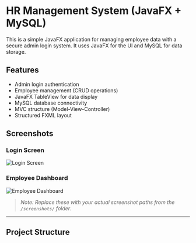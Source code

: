 # HR Management System (JavaFX + MySQL)

This is a simple JavaFX application for managing employee data with a secure admin login system. It uses JavaFX for the UI and MySQL for data storage.

## Features

- Admin login authentication
- Employee management (CRUD operations)
- JavaFX TableView for data display
- MySQL database connectivity
- MVC structure (Model-View-Controller)
- Structured FXML layout

## Screenshots

### Login Screen

![Login Screen](screenshots/login.png)

### Employee Dashboard

![Employee Dashboard](screenshots/employee_dashboard.png)

> _Note: Replace these with your actual screenshot paths from the `/screenshots/` folder._

---

## Project Structure

